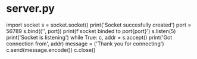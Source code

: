 # server.py
import socket
s = socket.socket()
print('Socket succesfully created')
port = 56789
s.bind(('', port))
print(f'socket binded to port{port}')
s.listen(5)
print('Socket is listening')
while True:
    c, addr = s.accept()
    print('Got connection from', addr)
    message = ('Thank you for connecting')
    c.send(message.encode())
    c.close()
